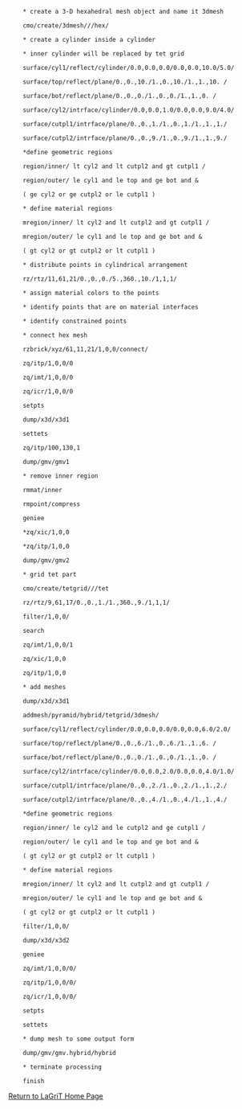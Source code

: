 
        * create a 3-D hexahedral mesh object and name it 3dmesh

        cmo/create/3dmesh///hex/

        * create a cylinder inside a cylinder

        * inner cylinder will be replaced by tet grid

        surface/cyl1/reflect/cylinder/0.0,0.0,0.0/0.0,0.0,10.0/5.0/

        surface/top/reflect/plane/0.,0.,10./1.,0.,10./1.,1.,10. /

        surface/bot/reflect/plane/0.,0.,0./1.,0.,0./1.,1.,0. /

        surface/cyl2/intrface/cylinder/0.0,0.0,1.0/0.0,0.0,9.0/4.0/

        surface/cutpl1/intrface/plane/0.,0.,1./1.,0.,1./1.,1.,1./

        surface/cutpl2/intrface/plane/0.,0.,9./1.,0.,9./1.,1.,9./

        *define geometric regions

        region/inner/ lt cyl2 and lt cutpl2 and gt cutpl1 /

        region/outer/ le cyl1 and le top and ge bot and &

        ( ge cyl2 or ge cutpl2 or le cutpl1 )

        * define material regions

        mregion/inner/ lt cyl2 and lt cutpl2 and gt cutpl1 /

        mregion/outer/ le cyl1 and le top and ge bot and &

        ( gt cyl2 or gt cutpl2 or lt cutpl1 )

        * distribute points in cylindrical arrangement

        rz/rtz/11,61,21/0.,0.,0./5.,360.,10./1,1,1/

        * assign material colors to the points

        * identify points that are on material interfaces

        * identify constrained points

        * connect hex mesh

        rzbrick/xyz/61,11,21/1,0,0/connect/

        zq/itp/1,0,0/0

        zq/imt/1,0,0/0

        zq/icr/1,0,0/0

        setpts

        dump/x3d/x3d1

        settets

        zq/itp/100,130,1

        dump/gmv/gmv1

        * remove inner region

        rmmat/inner

        rmpoint/compress

        geniee

        *zq/xic/1,0,0

        *zq/itp/1,0,0

        dump/gmv/gmv2

        * grid tet part

        cmo/create/tetgrid///tet

        rz/rtz/9,61,17/0.,0.,1./1.,360.,9./1,1,1/

        filter/1,0,0/

        search

        zq/imt/1,0,0/1

        zq/xic/1,0,0

        zq/itp/1,0,0

        * add meshes

        dump/x3d/x3d1

        addmesh/pyramid/hybrid/tetgrid/3dmesh/

        surface/cyl1/reflect/cylinder/0.0,0.0,0.0/0.0,0.0,6.0/2.0/

        surface/top/reflect/plane/0.,0.,6./1.,0.,6./1.,1.,6. /

        surface/bot/reflect/plane/0.,0.,0./1.,0.,0./1.,1.,0. /

        surface/cyl2/intrface/cylinder/0.0,0.0,2.0/0.0,0.0,4.0/1.0/

        surface/cutpl1/intrface/plane/0.,0.,2./1.,0.,2./1.,1.,2./

        surface/cutpl2/intrface/plane/0.,0.,4./1.,0.,4./1.,1.,4./

        *define geometric regions

        region/inner/ le cyl2 and le cutpl2 and ge cutpl1 /

        region/outer/ le cyl1 and le top and ge bot and &

        ( gt cyl2 or gt cutpl2 or lt cutpl1 )

        * define material regions

        mregion/inner/ lt cyl2 and lt cutpl2 and gt cutpl1 /

        mregion/outer/ le cyl1 and le top and ge bot and &

        ( gt cyl2 or gt cutpl2 or lt cutpl1 )

        filter/1,0,0/

        dump/x3d/x3d2

        geniee

        zq/imt/1,0,0/0/

        zq/itp/1,0,0/0/

        zq/icr/1,0,0/0/

        setpts

        settets

        * dump mesh to some output form

        dump/gmv/gmv.hybrid/hybrid

        * terminate processing

        finish



[Return to LaGriT Home Page](index.md)

 

